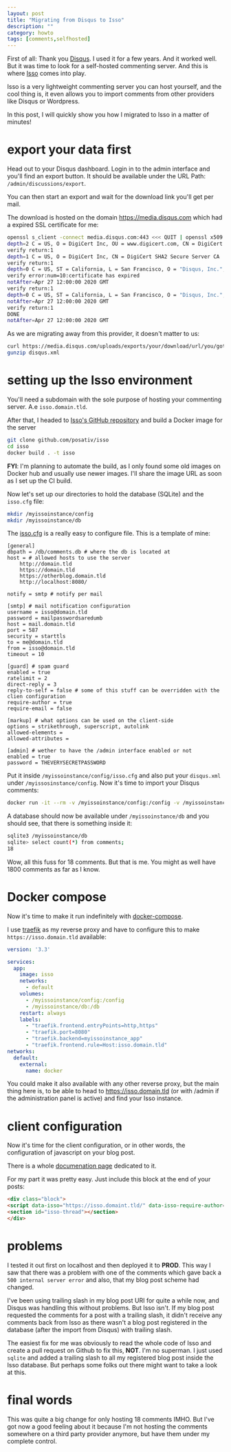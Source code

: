 ```yaml
---
layout: post
title: "Migrating from Disqus to Isso"
description: ""
category: howto
tags: [comments,selfhosted]
---
```


First of all: Thank you [Disqus](https://disqus.com/). I used it for a few years. And it worked well. But it was time to look for a self-hosted commenting server. And this is where [Isso](https://posativ.org/isso/) comes into play.

Isso is a very lightweight commenting server you can host yourself, and the cool thing is, it even allows you to import comments from other providers like Disqus or Wordpress.

In this post, I will quickly show you how I migrated to Isso in a matter of minutes!

# export your data first

Head out to your Disqus dashboard. Login in to the admin interface and you'll find an export button. It should be available under the URL Path: `/admin/discussions/export`.

You can then start an export and wait for the download link you'll get per mail.

The download is hosted on the domain https://media.disqus.com which had a expired SSL certificate for me:

```bash
openssl s_client -connect media.disqus.com:443 <<< QUIT | openssl x509  -noout -enddate
depth=2 C = US, O = DigiCert Inc, OU = www.digicert.com, CN = DigiCert Global Root CA
verify return:1
depth=1 C = US, O = DigiCert Inc, CN = DigiCert SHA2 Secure Server CA
verify return:1
depth=0 C = US, ST = California, L = San Francisco, O = "Disqus, Inc.", CN = *.disqus.com
verify error:num=10:certificate has expired
notAfter=Apr 27 12:00:00 2020 GMT
verify return:1
depth=0 C = US, ST = California, L = San Francisco, O = "Disqus, Inc.", CN = *.disqus.com
notAfter=Apr 27 12:00:00 2020 GMT
verify return:1
DONE
notAfter=Apr 27 12:00:00 2020 GMT
```

As we are migrating away from this provider, it doesn't matter to us:

```bash
curl https://media.disqus.com/uploads/exports/your/download/url/you/got/per/mail.xml.gz -o disqus.xml.gz
gunzip disqus.xml
```

# setting up the Isso environment

You'll need a subdomain with the sole purpose of hosting your commenting server. A.e `isso.domain.tld`.

After that, I headed to [Isso's GitHub repository](github.com/posativ/isso) and build a Docker image for the server

```bash
git clone github.com/posativ/isso
cd isso
docker build . -t isso
```

**FYI**: I'm planning to automate the build, as I only found some old images on Docker hub and usually use newer images. I'll share the image URL as soon as I set up the CI build.

Now let's set up our directories to hold the database (SQLite) and the `isso.cfg` file:

```bash
mkdir /myissoinstance/config
mkdir /myissoinstance/db
```

The [isso.cfg](https://posativ.org/isso/docs/configuration/server/) is a really easy to configure file. This is a template of mine:

```
[general]
dbpath = /db/comments.db # where the db is located at
host = # allowed hosts to use the server
    http://domain.tld
    https://domain.tld
    https://otherblog.domain.tld
    http://localhost:8080/

notify = smtp # notify per mail

[smtp] # mail notification configuration
username = isso@domain.tld
password = mailpasswordsaredumb
host = mail.domain.tld
port = 587
security = starttls
to = me@domain.tld
from = isso@domain.tld
timeout = 10

[guard] # spam guard
enabled = true
ratelimit = 2
direct-reply = 3
reply-to-self = false # some of this stuff can be overridden with the clien configuration
require-author = true
require-email = false

[markup] # what options can be used on the client-side
options = strikethrough, superscript, autolink
allowed-elements =
allowed-attributes =

[admin] # wether to have the /admin interface enabled or not 
enabled = true
password = THEVERYSECRETPASSWORD
```

Put it inside `/myissoinstance/config/isso.cfg` and also put your `disqus.xml` under `/myissosinstance/config`. Now it's time to import your Disqus comments:

```bash
docker run -it --rm -v /myissoinstance/config:/config -v /myissoinstance/db:/db isso -c /config/isso.cfg import /config/disqus.xml
```

A database should now be available under `/myissoinstance/db` and you should see, that there is something inside it:

```bash
sqlite3 /myissoinstance/db
sqlite> select count(*) from comments;
18
```

Wow, all this fuss for 18 comments. But that is me. You might as well have 1800 comments as far as I know.


# Docker compose 

Now it's time to make it run indefinitely with [docker-compose](https://docs.docker.com/compose/).

I use [traefik](https://hub.docker.com/r/containous/traefik) as my reverse proxy and have to configure this to make `https://isso.domain.tld` available:

```yaml
version: '3.3'

services:
  app:
    image: isso
    networks:
      - default
    volumes:
      - /myissoinstance/config:/config
      - /myissoinstance/db:/db
    restart: always
    labels:
      - "traefik.frontend.entryPoints=http,https"
      - "traefik.port=8080"
      - "traefik.backend=myissoinstance_app"
      - "traefik.frontend.rule=Host:isso.domain.tld"
networks:
  default:
    external:
      name: docker
```

You could make it also available with any other reverse proxy, but the main thing here is, to be able to head to https://isso.domain.tld (or with /admin if the administration panel is active) and find your Isso instance. 


# client configuration

Now it's time for the client configuration, or in other words, the configuration of javascript on your blog post.

There is a whole [documenation page](https://posativ.org/isso/docs/configuration/client/)  dedicated to it.

For my part it was pretty easy. Just include this block at the end of your posts:

```html
<div class="block">
<script data-isso="https://isso.domaint.tld/" data-isso-require-author="true" # overwriting spam guard preferences data-isso-avatar="false" src="https://isso.domain.tld/js/embed.min.js"></script> 
<section id="isso-thread"></section>
</div>
```

# problems

I tested it out first on localhost and then deployed it to **PROD**.  This way I saw that there was a problem with one of the comments which gave back a `500 internal server error` and also, that my blog post scheme had changed. 

I've been using trailing slash in my blog post URI for quite a while now, and Disqus was handling this without problems. But Isso isn't. If my blog post requested the comments for a post with a trailing slash, it didn't receive any comments back from Isso as there wasn't a blog post registered in the database (after the import from Disqus) with trailing slash. 

The easiest fix for me was obviously to read the whole code of Isso and create a pull request on Github to fix this, **NOT**. I'm no superman. I just used `sqlite` and added a trailing slash to all my registered blog post inside the Isso database. But perhaps some folks out there might want to take a look at this.

# final words

This was quite a big change for only hosting 18 comments IMHO. But I've got now a good feeling about it because I'm not hosting the comments somewhere on a third party provider anymore, but have them under my complete control.
